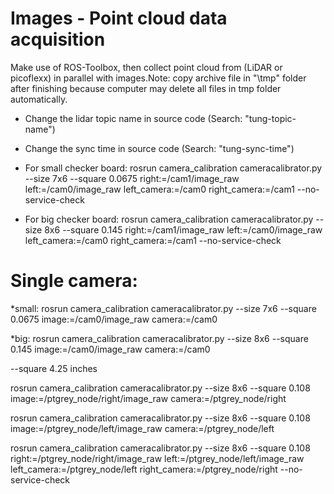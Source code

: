 # Images - Point cloud data acquisition
Make use of ROS-Toolbox, then collect point cloud from (LiDAR or picoflexx) in parallel with images.Note: copy archive file in "\tmp" folder after finishing because computer may delete all files in tmp folder automatically.

* Change the lidar topic name in source code (Search: "tung-topic-name")

* Change the sync time in source code (Search: "tung-sync-time")

* For small checker board:
rosrun camera_calibration cameracalibrator.py --size 7x6 --square 0.0675 right:=/cam1/image_raw left:=/cam0/image_raw left_camera:=/cam0 right_camera:=/cam1 --no-service-check

* For big checker board:
rosrun camera_calibration cameracalibrator.py --size 8x6 --square 0.145 right:=/cam1/image_raw left:=/cam0/image_raw left_camera:=/cam0 right_camera:=/cam1 --no-service-check

# Single camera:
*small:
rosrun camera_calibration cameracalibrator.py --size 7x6 --square 0.0675 image:=/cam0/image_raw camera:=/cam0

*big:
rosrun camera_calibration cameracalibrator.py --size 8x6 --square 0.145 image:=/cam0/image_raw camera:=/cam0

--square 4.25 inches 

rosrun camera_calibration cameracalibrator.py --size 8x6 --square 0.108 image:=/ptgrey_node/right/image_raw camera:=/ptgrey_node/right

rosrun camera_calibration cameracalibrator.py --size 8x6 --square 0.108 image:=/ptgrey_node/left/image_raw camera:=/ptgrey_node/left

rosrun camera_calibration cameracalibrator.py --size 8x6 --square 0.108 right:=/ptgrey_node/right/image_raw left:=/ptgrey_node/left/image_raw left_camera:=/ptgrey_node/left right_camera:=/ptgrey_node/right --no-service-check
